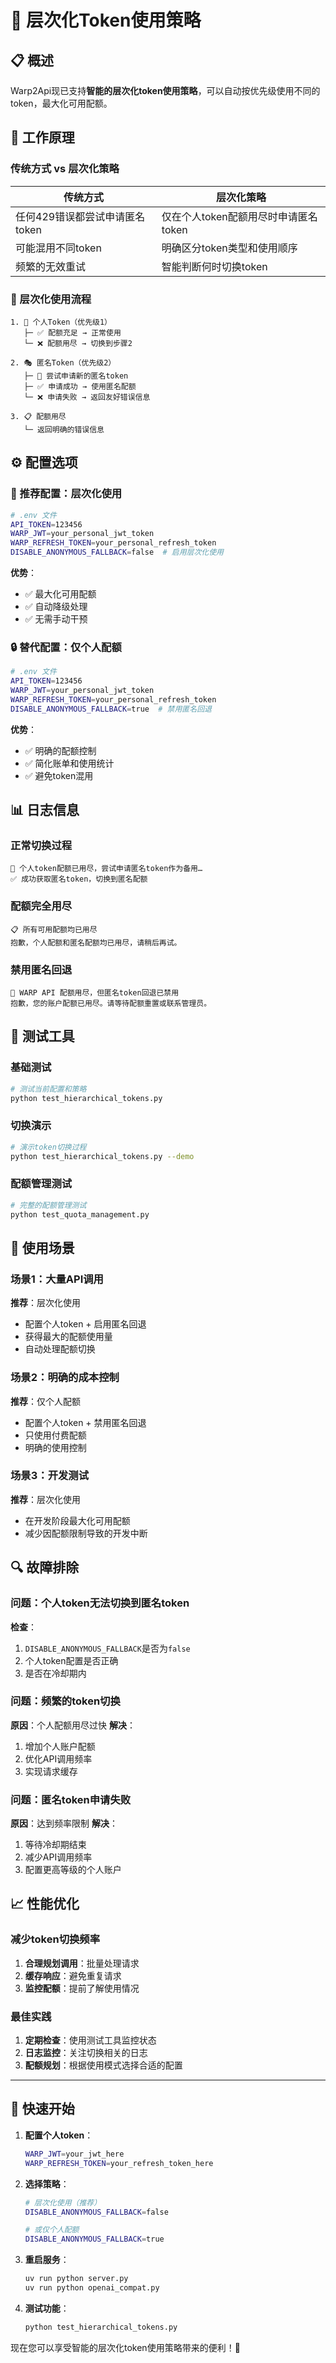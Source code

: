 # 🎯 层次化Token使用策略

## 📋 概述

Warp2Api现已支持**智能的层次化token使用策略**，可以自动按优先级使用不同的token，最大化可用配额。

## 🔄 工作原理

### 传统方式 vs 层次化策略

| 传统方式 | 层次化策略 |
|---------|-----------|
| 任何429错误都尝试申请匿名token | 仅在个人token配额用尽时申请匿名token |
| 可能混用不同token | 明确区分token类型和使用顺序 |
| 频繁的无效重试 | 智能判断何时切换token |

### 🎯 层次化使用流程

```
1. 🔑 个人Token（优先级1）
   ├─ ✅ 配额充足 → 正常使用
   └─ ❌ 配额用尽 → 切换到步骤2

2. 🎭 匿名Token（优先级2）
   ├─ 🔄 尝试申请新的匿名token
   ├─ ✅ 申请成功 → 使用匿名配额
   └─ ❌ 申请失败 → 返回友好错误信息

3. 📋 配额用尽
   └─ 返回明确的错误信息
```

## ⚙️ 配置选项

### 🎯 推荐配置：层次化使用

```bash
# .env 文件
API_TOKEN=123456
WARP_JWT=your_personal_jwt_token
WARP_REFRESH_TOKEN=your_personal_refresh_token
DISABLE_ANONYMOUS_FALLBACK=false  # 启用层次化使用
```

**优势**：
- ✅ 最大化可用配额
- ✅ 自动降级处理
- ✅ 无需手动干预

### 🔒 替代配置：仅个人配额

```bash
# .env 文件
API_TOKEN=123456
WARP_JWT=your_personal_jwt_token
WARP_REFRESH_TOKEN=your_personal_refresh_token
DISABLE_ANONYMOUS_FALLBACK=true  # 禁用匿名回退
```

**优势**：
- ✅ 明确的配额控制
- ✅ 简化账单和使用统计
- ✅ 避免token混用

## 📊 日志信息

### 正常切换过程
```
🔄 个人token配额已用尽，尝试申请匿名token作为备用…
✅ 成功获取匿名token，切换到匿名配额
```

### 配额完全用尽
```
📋 所有可用配额均已用尽
抱歉，个人配额和匿名配额均已用尽，请稍后再试。
```

### 禁用匿名回退
```
🔄 WARP API 配额用尽，但匿名token回退已禁用
抱歉，您的账户配额已用尽。请等待配额重置或联系管理员。
```

## 🧪 测试工具

### 基础测试
```bash
# 测试当前配置和策略
python test_hierarchical_tokens.py
```

### 切换演示
```bash
# 演示token切换过程
python test_hierarchical_tokens.py --demo
```

### 配额管理测试
```bash
# 完整的配额管理测试
python test_quota_management.py
```

## 🎯 使用场景

### 场景1：大量API调用
**推荐**：层次化使用
- 配置个人token + 启用匿名回退
- 获得最大的配额使用量
- 自动处理配额切换

### 场景2：明确的成本控制
**推荐**：仅个人配额
- 配置个人token + 禁用匿名回退
- 只使用付费配额
- 明确的使用控制

### 场景3：开发测试
**推荐**：层次化使用
- 在开发阶段最大化可用配额
- 减少因配额限制导致的开发中断

## 🔍 故障排除

### 问题：个人token无法切换到匿名token
**检查**：
1. `DISABLE_ANONYMOUS_FALLBACK`是否为`false`
2. 个人token配置是否正确
3. 是否在冷却期内

### 问题：频繁的token切换
**原因**：个人配额用尽过快
**解决**：
1. 增加个人账户配额
2. 优化API调用频率
3. 实现请求缓存

### 问题：匿名token申请失败
**原因**：达到频率限制
**解决**：
1. 等待冷却期结束
2. 减少API调用频率
3. 配置更高等级的个人账户

## 📈 性能优化

### 减少token切换频率
1. **合理规划调用**：批量处理请求
2. **缓存响应**：避免重复请求
3. **监控配额**：提前了解使用情况

### 最佳实践
1. **定期检查**：使用测试工具监控状态
2. **日志监控**：关注切换相关的日志
3. **配额规划**：根据使用模式选择合适的配置

---

## 🚀 快速开始

1. **配置个人token**：
   ```bash
   WARP_JWT=your_jwt_here
   WARP_REFRESH_TOKEN=your_refresh_token_here
   ```

2. **选择策略**：
   ```bash
   # 层次化使用（推荐）
   DISABLE_ANONYMOUS_FALLBACK=false
   
   # 或仅个人配额
   DISABLE_ANONYMOUS_FALLBACK=true
   ```

3. **重启服务**：
   ```bash
   uv run python server.py
   uv run python openai_compat.py
   ```

4. **测试功能**：
   ```bash
   python test_hierarchical_tokens.py
   ```

现在您可以享受智能的层次化token使用策略带来的便利！🎉
